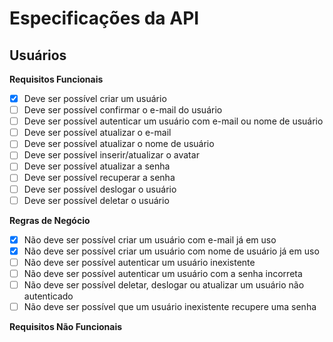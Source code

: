 # Especificações da API

## Usuários

**Requisitos Funcionais**

- [x] Deve ser possível criar um usuário
- [ ] Deve ser possível confirmar o e-mail do usuário
- [ ] Deve ser possível autenticar um usuário com e-mail ou nome de usuário
- [ ] Deve ser possível atualizar o e-mail
- [ ] Deve ser possível atualizar o nome de usuário
- [ ] Deve ser possível inserir/atualizar o avatar
- [ ] Deve ser possível atualizar a senha
- [ ] Deve ser possível recuperar a senha
- [ ] Deve ser possível deslogar o usuário
- [ ] Deve ser possível deletar o usuário

**Regras de Negócio**

- [x] Não deve ser possível criar um usuário com e-mail já em uso
- [x] Não deve ser possível criar um usuário com nome de usuário já em uso
- [ ] Não deve ser possível autenticar um usuário inexistente
- [ ] Não deve ser possível autenticar um usuário com a senha incorreta
- [ ] Não deve ser possível deletar, deslogar ou atualizar um usuário não autenticado
- [ ] Não deve ser possível que um usuário inexistente recupere uma senha

**Requisitos Não Funcionais**
